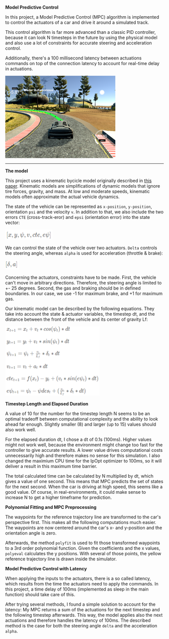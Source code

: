 **Model Predictive Control** 

In this project, a Model Predictive Control (MPC) algorithm is implemented to control the actuators of a car and drive it around a simulated track. 

This control algorithm is far more advanced than a classic PID controller, because it can look N timesteps in the future by using the physical model and also use a lot of constraints for accurate steering and acceleration control. 

Additionally, there's a 100 millisecond latency between actuations commands on top of the connection latency to account for real-time delay in actuations.

<img src="./images/screen.PNG" width="350">

----------

**The model**

This project uses a kinematic bycicle model originally described in [this paper](http://www.me.berkeley.edu/~frborrel/pdfpub/IV_KinematicMPC_jason.pdf). Kinematic models are simplifications of dynamic models that ignore tire forces, gravity, and mass. At low and moderate speeds, kinematic models often approximate the actual vehicle dynamics.

The state of the vehicle can be represented as `x-position`, `y-position`, orientation `psi` and the velocity `v`. In addition to that, we also include the two errors `CTE` (cross-track-eror) and `epsi` (orientation error) into the  state vector:

<img src="./images/state.PNG" width="150">

We can control the state of the vehicle over two actuators. `Delta` controls the steering angle, whereas `alpha` is used for acceleration (throttle & brake):

<img src="./images/actuators.png" width="44">

Concerning the actuators, constraints have to be made. First, the vehicle can't move in arbitrary directions. Therefore, the steering angle is limited to +- 25 degrees. Second, the gas and braking should be in defined boundaries. In our case, we use -1 for maximum brake, and +1 for maximum gas.

Our kinematic model can be described by the following equations. They take into account the state & actuator variables, the timestep dt, and the distance between the front of the vehicle and its center of gravity Lf:

<img src="./images/equations.PNG" width="300">

**Timestep Length and Elapsed Duration**

A value of 10 for the number for the timestep length N seems to be an optimal tradeoff between computational complexity and the ability to look ahead far enough. Slightly smaller (8) and larger (up to 15) values should also work well.

For the elapsed duration dt, I chose a dt of 0.1s (100ms). Higher values might not work well, because the environment might change too fast for the controller to give accurate results. A lower value drives computational costs unnecessarily high and therefore makes no sense for this simulation. I also changed the maximium CPU time for the IpOpt optimizer to 100ms, so it will deliver a result in this maximum time barrier.

The total calculated time can be calculated by N multiplied by dt, which gives a value of one second. This means that MPC predicts the set of states for the next second. When the car is driving at high speed, this seems like a good value. Of course, in real-environments, it could make sense to increase N to get a higher timeframe for prediction.

**Polynomial Fitting and MPC Preprocessing**

The waypoints for the reference trajectory line are transformed to the car's perspective first. This makes all the following computations much easier. The waypoints are now centered around the car's x- and y-position and the orientation angle is zero. 

Afterwards, the method `polyfit` is used to fit those transformed waypoints to a 3rd order polynomial function. Given the coefficients and the x values, `polyeval` calculates the y positions. With several of those points, the yellow reference trajectory line is drawn inside the simulator.

**Model Predictive Control with Latency**

When applying the inputs to the actuators, there is a so called latency, which results from the time the actuators need to apply the commands. In this project, a time delay of 100ms (implemented as sleep in the main function) should take care of this. 

After trying several methods, I found a simple solution to account for the latency: My MPC returns a sum of the actuations for the next timestep and the following timestep afterwards. This way, the model applies also the next actuations and therefore handles the latency of 100ms. The described method is the case for both the steering angle `delta` and the acceleration `alpha`.